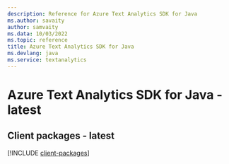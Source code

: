 ```yaml
---
description: Reference for Azure Text Analytics SDK for Java
ms.author: savaity
author: samvaity
ms.data: 10/03/2022
ms.topic: reference
title: Azure Text Analytics SDK for Java
ms.devlang: java
ms.service: textanalytics
---
```

# Azure Text Analytics SDK for Java - latest

## Client packages - latest
[!INCLUDE [client-packages](text-analytics-client-index.md)]